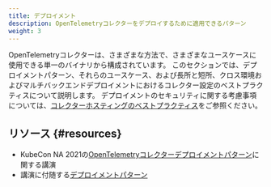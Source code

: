 ```yaml
---
title: デプロイメント
description: OpenTelemetryコレクターをデプロイするために適用できるパターン
weight: 3
---
```


OpenTelemetryコレクターは、さまざまな方法で、さまざまなユースケースに使用できる単一のバイナリから構成されています。
このセクションでは、デプロイメントパターン、それらのユースケース、および長所と短所、クロス環境およびマルチバックエンドデプロイメントにおけるコレクター設定のベストプラクティスについて説明します。
デプロイメントのセキュリティに関する考慮事項については、[コレクターホスティングのベストプラクティス][security]をご参照ください。

## リソース {#resources}

- KubeCon NA 2021の[OpenTelemetryコレクターデプロイメントパターン][y-patterns]に関する講演
- 講演に付随する[デプロイメントパターン][gh-patterns]

[security]: /docs/security/hosting-best-practices/
[gh-patterns]:
  https://github.com/jpkrohling/opentelemetry-collector-deployment-patterns/
[y-patterns]: https://www.youtube.com/watch?v=WhRrwSHDBFs
